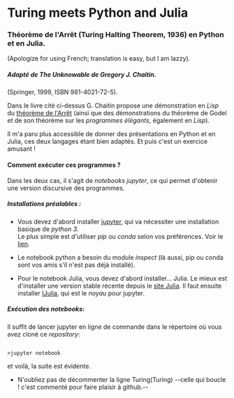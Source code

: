 # Turing meets Python and Julia



### Théorème de l'Arrêt  (Turing Halting Theorem, 1936) en Python et en Julia.

(Apologize for using French; translation is easy, but I am lazzy).

##### Adapté de _The Unknowable_ de Gregory J. Chaitin.
(Springer, 1999, ISBN 981-4021-72-5).



Dans le livre cité ci-dessus G. Chaitin propose une démonstration en _Lisp_
du [théorème de l'Arrêt](https://fr.wikipedia.org/wiki/Probl%C3%A8me_de_l%27arr%C3%AAt) (ainsi que des démonstrations du théorème de Godel et de son théorème sur les _programmes élégants_, également en _Lisp_).

Il m'a paru plus accessible de donner des présentations en Python et en Julia, ces deux langages étant bien adaptés. Et puis c'est un exercice amusant !

#### Comment exécuter ces programmes ?

Dans les deux cas, il s'agit de _notebooks jupyter_, ce qui permet d'obtenir une version discursive des programmes.

##### Installations préalables :


* Vous devez d'abord installer [jupyter](https://jupyter.org/), qui va nécessiter une installation basique de _python 3_.  
Le plus simple est d'utiliser _pip_ ou _conda_ selon vos préférences. Voir le [lien](https://jupyter.readthedocs.io/en/latest/install.html).

* Le notebook python a besoin du module _inspect_ (là aussi, pip ou conda sont vos amis s'il n'est pas déjà installé).

* Pour le notebook Julia, vous devez d'abord installer... Julia. Le mieux est d'installer une version stable récente depuis le [site Julia](https://julialang.org/). Il faut ensuite installer [IJulia](https://github.com/JuliaLang/IJulia.jl), qui est le _noyau_ pour jupyter.

##### Exécution des notebooks:

Il suffit de lancer jupyter en ligne de commande  dans le répertoire où vous avez cloné ce _repository_:

```

>jupyter notebook
```
et voilà, la suite est évidente.

* N'oubliez pas de décommenter la ligne Turing(Turing) --celle qui boucle ! c'est commenté pour faire plaisir à github.--
